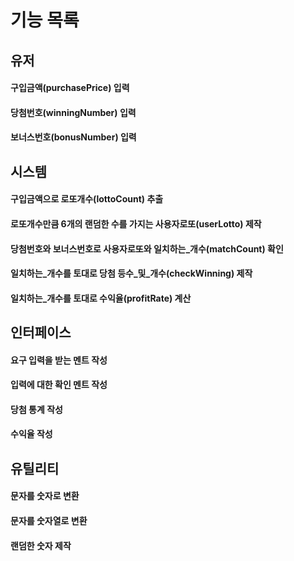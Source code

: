 기능 목록
============
유저
------------
#### 구입금액(purchasePrice) 입력
#### 당첨번호(winningNumber) 입력
#### 보너스번호(bonusNumber) 입력
시스템
------------
#### 구입금액으로 로또개수(lottoCount) 추출
#### 로또개수만큼 6개의 랜덤한 수를 가지는 사용자로또(userLotto) 제작
#### 당첨번호와 보너스번호로 사용자로또와 일치하는_개수(matchCount) 확인
#### 일치하는_개수를 토대로 당첨 등수_및_개수(checkWinning) 제작
#### 일치하는_개수를 토대로 수익율(profitRate) 계산
인터페이스
------------
#### 요구 입력을 받는 멘트 작성
#### 입력에 대한 확인 멘트 작성
#### 당첨 통계 작성
#### 수익율 작성
유틸리티
------------
#### 문자를 숫자로 변환
#### 문자를 숫자열로 변환
#### 랜덤한 숫자 제작